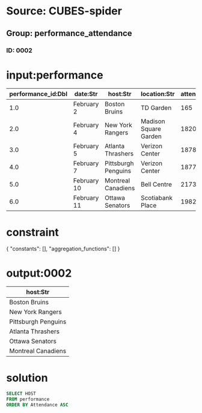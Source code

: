# Source: CUBES-spider
## Group: performance_attendance
### ID: 0002

# input:performance

| performance_id:Dbl | date:Str | host:Str | location:Str | attendance:Int |
|---|---|---|---|---|
| 1.0 | February 2 | Boston Bruins | TD Garden | 165 |
| 2.0 | February 4 | New York Rangers | Madison Square Garden | 1820 |
| 3.0 | February 5 | Atlanta Thrashers | Verizon Center | 1878 |
| 4.0 | February 7 | Pittsburgh Penguins | Verizon Center | 1877 |
| 5.0 | February 10 | Montreal Canadiens | Bell Centre | 2173 |
| 6.0 | February 11 | Ottawa Senators | Scotiabank Place | 1982 |

# constraint

{
  "constants": [],
  "aggregation_functions": []
}

# output:0002

| host:Str |
|---|
| Boston Bruins |
| New York Rangers |
| Pittsburgh Penguins |
| Atlanta Thrashers |
| Ottawa Senators |
| Montreal Canadiens |

# solution

```sql
SELECT HOST
FROM performance
ORDER BY Attendance ASC
```
